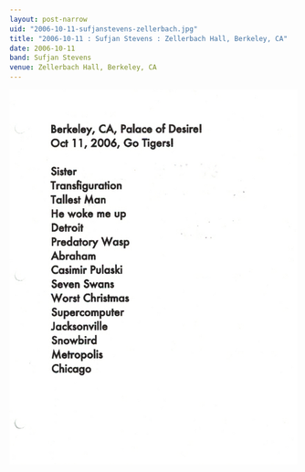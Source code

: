 ```yaml
---
layout: post-narrow
uid: "2006-10-11-sufjanstevens-zellerbach.jpg"
title: "2006-10-11 : Sufjan Stevens : Zellerbach Hall, Berkeley, CA"
date: 2006-10-11
band: Sufjan Stevens
venue: Zellerbach Hall, Berkeley, CA
---
```


<div class="showcase">
  <img src="/img/2006/10/20061011-SufjanStevens-Zellerbach.jpg" alt="2006-10-11-sufjanstevens-zellerbach.jpg">
</div>
